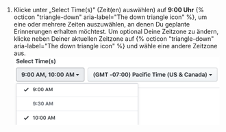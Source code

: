 1. Klicke unter „Select Time(s)" (Zeit(en) auswählen) auf **9:00 Uhr** {% octicon "triangle-down" aria-label="The down triangle icon" %}, um eine oder mehrere Zeiten auszuwählen, an denen Du geplante Erinnerungen erhalten möchtest. Um optional Deine Zeitzone zu ändern, klicke neben Deiner aktuellen Zeitzone auf {% octicon "triangle-down" aria-label="The down triangle icon" %} und wähle eine andere Zeitzone aus. ![Dropdownmenü „Select time(s)" (Zeiten wählen)](/assets/images/help/settings/scheduled-reminders-times.png)
